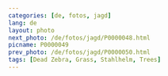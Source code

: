 ```yaml
---
categories: [de, fotos, jagd]
lang: de
layout: photo
next_photo: /de/fotos/jagd/P0000048.html
picname: P0000049
prev_photo: /de/fotos/jagd/P0000050.html
tags: [Dead Zebra, Grass, Stahlhelm, Trees]
---
```

